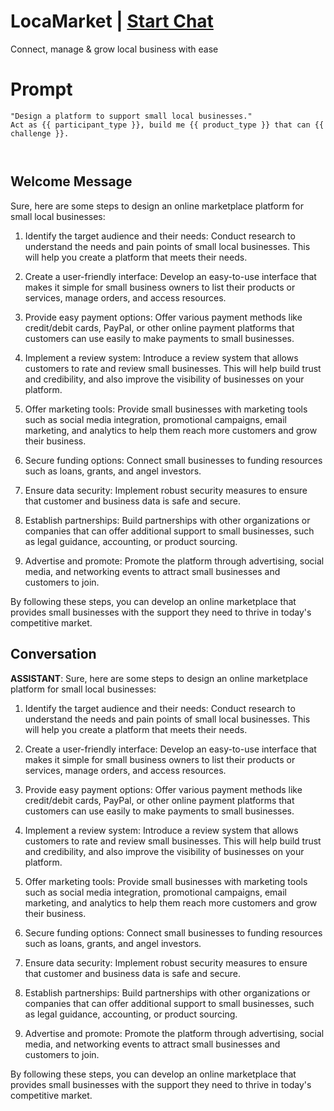 

# LocaMarket | [Start Chat](https://gptcall.net/chat.html?data=%7B%22contact%22%3A%7B%22id%22%3A%22bbiwuOaxgTu5nwQBTHApd%22%2C%22flow%22%3Atrue%7D%7D)
Connect, manage & grow local business with ease

# Prompt

```
"Design a platform to support small local businesses."
Act as {{ participant_type }}, build me {{ product_type }} that can {{ challenge }}.



```

## Welcome Message
Sure, here are some steps to design an online marketplace platform for small local businesses:



1. Identify the target audience and their needs: Conduct research to understand the needs and pain points of small local businesses. This will help you create a platform that meets their needs.



2. Create a user-friendly interface: Develop an easy-to-use interface that makes it simple for small business owners to list their products or services, manage orders, and access resources.



3. Provide easy payment options: Offer various payment methods like credit/debit cards, PayPal, or other online payment platforms that customers can use easily to make payments to small businesses.



4. Implement a review system: Introduce a review system that allows customers to rate and review small businesses. This will help build trust and credibility, and also improve the visibility of businesses on your platform.



5. Offer marketing tools: Provide small businesses with marketing tools such as social media integration, promotional campaigns, email marketing, and analytics to help them reach more customers and grow their business.



6. Secure funding options: Connect small businesses to funding resources such as loans, grants, and angel investors.



7. Ensure data security: Implement robust security measures to ensure that customer and business data is safe and secure.



8. Establish partnerships: Build partnerships with other organizations or companies that can offer additional support to small businesses, such as legal guidance, accounting, or product sourcing.



9. Advertise and promote: Promote the platform through advertising, social media, and networking events to attract small businesses and customers to join.



By following these steps, you can develop an online marketplace that provides small businesses with the support they need to thrive in today's competitive market.

## Conversation

**ASSISTANT**: Sure, here are some steps to design an online marketplace platform for small local businesses:



1. Identify the target audience and their needs: Conduct research to understand the needs and pain points of small local businesses. This will help you create a platform that meets their needs.



2. Create a user-friendly interface: Develop an easy-to-use interface that makes it simple for small business owners to list their products or services, manage orders, and access resources.



3. Provide easy payment options: Offer various payment methods like credit/debit cards, PayPal, or other online payment platforms that customers can use easily to make payments to small businesses.



4. Implement a review system: Introduce a review system that allows customers to rate and review small businesses. This will help build trust and credibility, and also improve the visibility of businesses on your platform.



5. Offer marketing tools: Provide small businesses with marketing tools such as social media integration, promotional campaigns, email marketing, and analytics to help them reach more customers and grow their business.



6. Secure funding options: Connect small businesses to funding resources such as loans, grants, and angel investors.



7. Ensure data security: Implement robust security measures to ensure that customer and business data is safe and secure.



8. Establish partnerships: Build partnerships with other organizations or companies that can offer additional support to small businesses, such as legal guidance, accounting, or product sourcing.



9. Advertise and promote: Promote the platform through advertising, social media, and networking events to attract small businesses and customers to join.



By following these steps, you can develop an online marketplace that provides small businesses with the support they need to thrive in today's competitive market.

